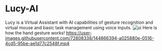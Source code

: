 # Lucy-AI
Lucy is a Virtual Assistant with AI capabilities of gesture recognition and virtual mouse and basic task management using voice inputs.
![ui](https://user-images.githubusercontent.com/72808338/144862758-902228b6-0889-49bc-9374-5cf1896777cd.gif)
Here is how the hand gesture works!
https://user-images.githubusercontent.com/72808338/144866394-a025880e-0516-4cd5-95be-ae1d77c2548f.mp4
